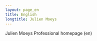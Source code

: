 ```yaml
---
layout: page_en
title: English
longtitle: Julien Moeys
---
```


Julien Moeys Professional homepage (en)

